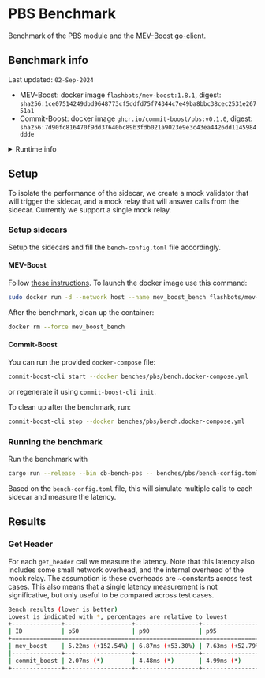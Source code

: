 
# PBS Benchmark

Benchmark of the PBS module and the [MEV-Boost go-client](https://github.com/flashbots/mev-boost).

## Benchmark info 
Last updated: `02-Sep-2024`
- MEV-Boost: docker image `flashbots/mev-boost:1.8.1`, digest: `sha256:1ce07514249dbd9648773cf5ddfd75f74344c7e49ba8bbc38cec2531e26751a1`
- Commit-Boost: docker image `ghcr.io/commit-boost/pbs:v0.1.0`, digest: `sha256:7d90fc816470f9dd37640bc89b3fdb021a9023e9e3c43ea4426dd1145984ddde`

<details><summary>Runtime info</summary>

### `rustc` version
```
rustc 1.79.0 (129f3b996 2024-06-10)
binary: rustc
commit-hash: 129f3b9964af4d4a709d1383930ade12dfe7c081
commit-date: 2024-06-10
host: x86_64-unknown-linux-gnu
release: 1.79.0
LLVM version: 18.1.7
```

### CPU info
```
Architecture:           x86_64
  CPU op-mode(s):       32-bit, 64-bit
  Address sizes:        46 bits physical, 48 bits virtual
  Byte Order:           Little Endian
CPU(s):                 20
  On-line CPU(s) list:  0-19
Vendor ID:              GenuineIntel
  Model name:           13th Gen Intel(R) Core(TM) i7-1370P
    CPU family:         6
    Model:              186
    Thread(s) per core: 2
    Core(s) per socket: 14
    Socket(s):          1
    Stepping:           2
    CPU(s) scaling MHz: 26%
    CPU max MHz:        5200.0000
    CPU min MHz:        400.0000
    BogoMIPS:           4377.60
    Flags:              fpu vme de pse tsc msr pae mce cx8 apic sep mtrr pge mca cmov pat pse36 clflush dts acpi mmx fxsr sse sse2 ss ht tm pbe syscall nx pdpe1gb rdtscp lm constant_tsc art arch_perfmon pebs bts rep_good nopl xtopology nonstop_tsc cpuid aperfmperf tsc_known_freq pni pclmulqdq dt
                        es64 monitor ds_cpl smx est tm2 ssse3 sdbg fma cx16 xtpr pdcm sse4_1 sse4_2 x2apic movbe popcnt tsc_deadline_timer aes xsave avx f16c rdrand lahf_lm abm 3dnowprefetch cpuid_fault epb ssbd ibrs ibpb stibp ibrs_enhanced fsgsbase tsc_adjust bmi1 avx2 smep bmi2 erms invpcid r
                        dseed adx smap clflushopt clwb intel_pt sha_ni xsaveopt xsavec xgetbv1 xsaves split_lock_detect avx_vnni dtherm ida arat pln pts hwp hwp_notify hwp_act_window hwp_epp hwp_pkg_req hfi umip pku ospke waitpkg gfni vaes vpclmulqdq tme rdpid movdiri movdir64b fsrm md_clear ser
                        ialize pconfig arch_lbr ibt flush_l1d arch_capabilities
Caches (sum of all):
  L1d:                  544 KiB (14 instances)
  L1i:                  704 KiB (14 instances)
  L2:                   11.5 MiB (8 instances)
  L3:                   24 MiB (1 instance)
NUMA:
  NUMA node(s):         1
  NUMA node0 CPU(s):    0-19
Vulnerabilities:
  Gather data sampling: Not affected
  Itlb multihit:        Not affected
  L1tf:                 Not affected
  Mds:                  Not affected
  Meltdown:             Not affected
  Mmio stale data:      Not affected
  Retbleed:             Not affected
  Spec rstack overflow: Not affected
  Spec store bypass:    Mitigation; Speculative Store Bypass disabled via prctl
  Spectre v1:           Mitigation; usercopy/swapgs barriers and __user pointer sanitization
  Spectre v2:           Mitigation; Enhanced / Automatic IBRS; IBPB conditional; RSB filling; PBRSB-eIBRS SW sequence; BHI BHI_DIS_S
  Srbds:                Not affected
  Tsx async abort:      Not affected
```
</details>

## Setup
To isolate the performance of the sidecar, we create a mock validator that will trigger the sidecar, and a mock relay that will answer calls from the sidecar. Currently we support a single mock relay.

### Setup sidecars
Setup the sidecars and fill the `bench-config.toml` file accordingly.

#### MEV-Boost
Follow [these instructions](https://github.com/flashbots/mev-boost?tab=readme-ov-file#installing). To launch the docker image use this command:

```bash
sudo docker run -d --network host --name mev_boost_bench flashbots/mev-boost:1.8.1 -addr 0.0.0.0:18650 -holesky -relay http://0xb060572f535ba5615b874ebfef757fbe6825352ad257e31d724e57fe25a067a13cfddd0f00cb17bf3a3d2e901a380c17@172.17.0.1:18450
```
After the benchmark, clean up the container:
```bash
docker rm --force mev_boost_bench
```

#### Commit-Boost
You can run the provided `docker-compose` file:
```bash
commit-boost-cli start --docker benches/pbs/bench.docker-compose.yml
```
or regenerate it using `commit-boost-cli init`.

To clean up after the benchmark, run:
```bash
commit-boost-cli stop --docker benches/pbs/bench.docker-compose.yml
```

### Running the benchmark
Run the benchmark with
```bash
cargo run --release --bin cb-bench-pbs -- benches/pbs/bench-config.toml
```
Based on the `bench-config.toml` file, this will simulate multiple calls to each sidecar and measure the latency.

## Results
### Get Header
For each `get_header` call we measure the latency. Note that this latency also includes some small network overhead, and the internal overhead of the mock relay. The assumption is these overheads are ~constants across test cases. This also means that a single latency measurement is not significative, but only useful to be compared across test cases.


```bash
Bench results (lower is better)
Lowest is indicated with *, percentages are relative to lowest
+--------------+-------------------+------------------+------------------+------------------+
| ID           | p50               | p90              | p95              | p99              |
+===========================================================================================+
| mev_boost    | 5.22ms (+152.54%) | 6.87ms (+53.30%) | 7.63ms (+52.79%) | 8.98ms (+37.67%) |
|--------------+-------------------+------------------+------------------+------------------|
| commit_boost | 2.07ms (*)        | 4.48ms (*)       | 4.99ms (*)       | 6.52ms (*)       |
+--------------+-------------------+------------------+------------------+------------------+
```